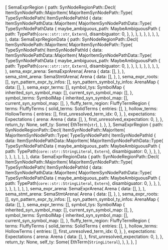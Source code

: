[
    SemaExprRegion {
        path: SynNodeRegionPath::Decl(
            ItemSynNodePath::MajorItem(
                MajorItemSynNodePath::Type(
                    TypeSynNodePath(
                        ItemSynNodePathId {
                            data: ItemSynNodePathData::MajorItem(
                                MajorItemSynNodePathData::Type(
                                    TypeSynNodePathData {
                                        maybe_ambiguous_path: MaybeAmbiguousPath {
                                            path: TypePath(`core::str::str`, `Extern`),
                                            disambiguator: 0,
                                        },
                                    },
                                ),
                            ),
                        },
                    ),
                ),
            ),
        ),
        data: SemaExprRegionData {
            path: SynNodeRegionPath::Decl(
                ItemSynNodePath::MajorItem(
                    MajorItemSynNodePath::Type(
                        TypeSynNodePath(
                            ItemSynNodePathId {
                                data: ItemSynNodePathData::MajorItem(
                                    MajorItemSynNodePathData::Type(
                                        TypeSynNodePathData {
                                            maybe_ambiguous_path: MaybeAmbiguousPath {
                                                path: TypePath(`core::str::str`, `Extern`),
                                                disambiguator: 0,
                                            },
                                        },
                                    ),
                                ),
                            },
                        ),
                    ),
                ),
            ),
            sema_expr_arena: SemaExprArena(
                Arena {
                    data: [],
                },
            ),
            sema_stmt_arena: SemaStmtArena(
                Arena {
                    data: [],
                },
            ),
            sema_expr_roots: [],
            syn_pattern_expr_ty_infos: [],
            syn_pattern_symbol_ty_infos: ArenaMap {
                data: [],
            },
            sema_expr_terms: [],
            symbol_tys: SymbolMap {
                inherited_syn_symbol_map: [],
                current_syn_symbol_map: [],
            },
            symbol_terms: SymbolMap {
                inherited_syn_symbol_map: [],
                current_syn_symbol_map: [],
            },
            fluffy_term_region: FluffyTermRegion {
                terms: FluffyTerms {
                    solid_terms: SolidTerms {
                        entries: [],
                    },
                    hollow_terms: HollowTerms {
                        entries: [],
                        first_unresolved_term_idx: 0,
                    },
                },
                expectations: Expectations {
                    arena: Arena {
                        data: [],
                    },
                    first_unresolved_expectation: 0,
                },
            },
            return_ty: None,
            self_ty: Some(
                EthTerm(`str`),
            ),
        },
    },
    SemaExprRegion {
        path: SynNodeRegionPath::Decl(
            ItemSynNodePath::MajorItem(
                MajorItemSynNodePath::Type(
                    TypeSynNodePath(
                        ItemSynNodePathId {
                            data: ItemSynNodePathData::MajorItem(
                                MajorItemSynNodePathData::Type(
                                    TypeSynNodePathData {
                                        maybe_ambiguous_path: MaybeAmbiguousPath {
                                            path: TypePath(`core::str::StringLiteral`, `Extern`),
                                            disambiguator: 0,
                                        },
                                    },
                                ),
                            ),
                        },
                    ),
                ),
            ),
        ),
        data: SemaExprRegionData {
            path: SynNodeRegionPath::Decl(
                ItemSynNodePath::MajorItem(
                    MajorItemSynNodePath::Type(
                        TypeSynNodePath(
                            ItemSynNodePathId {
                                data: ItemSynNodePathData::MajorItem(
                                    MajorItemSynNodePathData::Type(
                                        TypeSynNodePathData {
                                            maybe_ambiguous_path: MaybeAmbiguousPath {
                                                path: TypePath(`core::str::StringLiteral`, `Extern`),
                                                disambiguator: 0,
                                            },
                                        },
                                    ),
                                ),
                            },
                        ),
                    ),
                ),
            ),
            sema_expr_arena: SemaExprArena(
                Arena {
                    data: [],
                },
            ),
            sema_stmt_arena: SemaStmtArena(
                Arena {
                    data: [],
                },
            ),
            sema_expr_roots: [],
            syn_pattern_expr_ty_infos: [],
            syn_pattern_symbol_ty_infos: ArenaMap {
                data: [],
            },
            sema_expr_terms: [],
            symbol_tys: SymbolMap {
                inherited_syn_symbol_map: [],
                current_syn_symbol_map: [],
            },
            symbol_terms: SymbolMap {
                inherited_syn_symbol_map: [],
                current_syn_symbol_map: [],
            },
            fluffy_term_region: FluffyTermRegion {
                terms: FluffyTerms {
                    solid_terms: SolidTerms {
                        entries: [],
                    },
                    hollow_terms: HollowTerms {
                        entries: [],
                        first_unresolved_term_idx: 0,
                    },
                },
                expectations: Expectations {
                    arena: Arena {
                        data: [],
                    },
                    first_unresolved_expectation: 0,
                },
            },
            return_ty: None,
            self_ty: Some(
                EthTerm(`StringLiteral`),
            ),
        },
    },
]